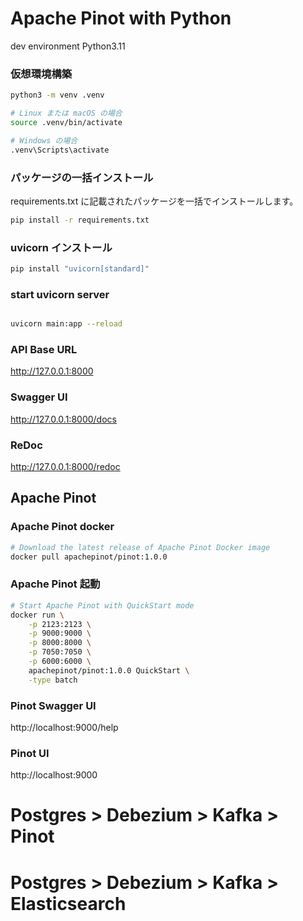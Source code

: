# Apache Pinot with Python

dev environment
Python3.11

### 仮想環境構築
```bash
python3 -m venv .venv

# Linux または macOS の場合
source .venv/bin/activate 

# Windows の場合
.venv\Scripts\activate   
```
### パッケージの一括インストール
requirements.txt に記載されたパッケージを一括でインストールします。
```bash
pip install -r requirements.txt
```

### uvicorn インストール
```bash
pip install "uvicorn[standard]"
```

### start uvicorn server
```bash

uvicorn main:app --reload
```
### API Base URL
http://127.0.0.1:8000

### Swagger UI
http://127.0.0.1:8000/docs

### ReDoc
http://127.0.0.1:8000/redoc

## Apache Pinot
### Apache Pinot docker
```bash 
# Download the latest release of Apache Pinot Docker image
docker pull apachepinot/pinot:1.0.0
```
### Apache Pinot 起動
```bash
# Start Apache Pinot with QuickStart mode
docker run \
    -p 2123:2123 \
    -p 9000:9000 \
    -p 8000:8000 \
    -p 7050:7050 \
    -p 6000:6000 \
    apachepinot/pinot:1.0.0 QuickStart \
    -type batch
  ```

### Pinot Swagger UI
http://localhost:9000/help

### Pinot UI
http://localhost:9000


# Postgres > Debezium > Kafka > Pinot

# Postgres > Debezium > Kafka >  Elasticsearch